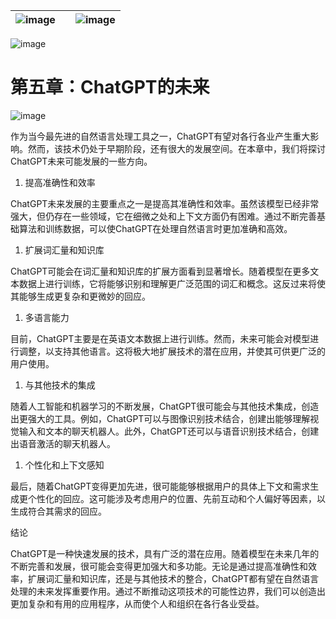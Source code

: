| ![image](d2d_images/chapter_title_corner_decoration_left.png) |  | ![image](d2d_images/chapter_title_corner_decoration_right.png) |
| --- | --- | --- |

![image](d2d_images/chapter_title_above.png)

# 第五章：ChatGPT的未来

![image](d2d_images/chapter_title_below.png)

作为当今最先进的自然语言处理工具之一，ChatGPT有望对各行各业产生重大影响。然而，该技术仍处于早期阶段，还有很大的发展空间。在本章中，我们将探讨ChatGPT未来可能发展的一些方向。

1.  提高准确性和效率

ChatGPT未来发展的主要重点之一是提高其准确性和效率。虽然该模型已经非常强大，但仍存在一些领域，它在细微之处和上下文方面仍有困难。通过不断完善基础算法和训练数据，可以使ChatGPT在处理自然语言时更加准确和高效。

1.  扩展词汇量和知识库

ChatGPT可能会在词汇量和知识库的扩展方面看到显著增长。随着模型在更多文本数据上进行训练，它将能够识别和理解更广泛范围的词汇和概念。这反过来将使其能够生成更复杂和更微妙的回应。

1.  多语言能力

目前，ChatGPT主要是在英语文本数据上进行训练。然而，未来可能会对模型进行调整，以支持其他语言。这将极大地扩展技术的潜在应用，并使其可供更广泛的用户使用。

1.  与其他技术的集成

随着人工智能和机器学习的不断发展，ChatGPT很可能会与其他技术集成，创造出更强大的工具。例如，ChatGPT可以与图像识别技术结合，创建出能够理解视觉输入和文本的聊天机器人。此外，ChatGPT还可以与语音识别技术结合，创建出语音激活的聊天机器人。

1.  个性化和上下文感知

最后，随着ChatGPT变得更加先进，很可能能够根据用户的具体上下文和需求生成更个性化的回应。这可能涉及考虑用户的位置、先前互动和个人偏好等因素，以生成符合其需求的回应。

结论

ChatGPT是一种快速发展的技术，具有广泛的潜在应用。随着模型在未来几年的不断完善和发展，很可能会变得更加强大和多功能。无论是通过提高准确性和效率，扩展词汇量和知识库，还是与其他技术的整合，ChatGPT都有望在自然语言处理的未来发挥重要作用。通过不断推动这项技术的可能性边界，我们可以创造出更加复杂和有用的应用程序，从而使个人和组织在各行各业受益。
